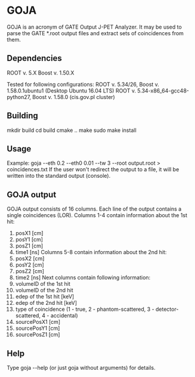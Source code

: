 # GOJA

GOJA is an acronym of GATE Output J-PET Analyzer. It may be used to
parse the GATE *.root output files and extract sets of coincidences
from them.

Dependencies
------------
ROOT v. 5.X
Boost v. 1.50.X

Tested for following configurations:
 ROOT v. 5.34/26, Boost v. 1.58.0.1ubuntu1 (Desktop Ubuntu 16.04 LTS)
 ROOT v. 5.34-x86_64-gcc48-python27, Boost v. 1.58.0 (cis.gov.pl cluster)

Building
--------
mkdir build
cd build
cmake ..
make
sudo make install

Usage
-----
Example:
goja --eth 0.2 --eth0 0.01 --tw 3 --root output.root > coincidences.txt
If the user won't redirect the output to a file, it will be written into the
standard output (console).

GOJA output
-----------
GOJA output consists of 16 columns. Each line of the output contains a single coincidences (LOR).
Columns 1-4 contain information about the 1st hit:
1) posX1 [cm]
2) posY1 [cm]
3) posZ1 [cm]
4) time1 [ns]
Columns 5-8 contain information about the 2nd hit:
5) posX2 [cm]
6) posY2 [cm]
7) posZ2 [cm]
8) time2 [ns]
Next columns contain following information:
9) volumeID of the 1st hit
10) volumeID of the 2nd hit
11) edep of the 1st hit [keV]
12) edep of the 2nd hit [keV]
13) type of coincidence (1 - true, 2 - phantom-scattered, 3 - detector-scattered, 4 - accidental)
14) sourcePosX1 [cm]
15) sourcePosY1 [cm]
16) sourcePosZ1 [cm]

Help
----
Type goja --help (or just goja without arguments) for details.
